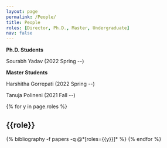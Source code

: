 ```yaml
---
layout: page
permalink: /People/
title: People
roles: [Director, Ph.D., Master, Undergraduate]
nav: false
---
```


**Ph.D. Students**

Sourabh Yadav (2022 Spring --) 


**Master Students**

Harshitha Gorrepati (2022 Spring --) 

Tanuja Polineni (2021 Fall --)

<div class="people">

{% for y in page.roles %}
  <h2 class="roles">{{role}}</h2>
  {% bibliography -f papers -q @*[roles={{y}}]* %}
{% endfor %}

</div>

